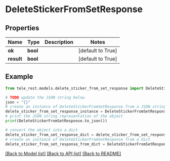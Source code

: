 # DeleteStickerFromSetResponse


## Properties

Name | Type | Description | Notes
------------ | ------------- | ------------- | -------------
**ok** | **bool** |  | [default to True]
**result** | **bool** |  | [default to True]

## Example

```python
from tele_rest.models.delete_sticker_from_set_response import DeleteStickerFromSetResponse

# TODO update the JSON string below
json = "{}"
# create an instance of DeleteStickerFromSetResponse from a JSON string
delete_sticker_from_set_response_instance = DeleteStickerFromSetResponse.from_json(json)
# print the JSON string representation of the object
print(DeleteStickerFromSetResponse.to_json())

# convert the object into a dict
delete_sticker_from_set_response_dict = delete_sticker_from_set_response_instance.to_dict()
# create an instance of DeleteStickerFromSetResponse from a dict
delete_sticker_from_set_response_from_dict = DeleteStickerFromSetResponse.from_dict(delete_sticker_from_set_response_dict)
```
[[Back to Model list]](../README.md#documentation-for-models) [[Back to API list]](../README.md#documentation-for-api-endpoints) [[Back to README]](../README.md)


